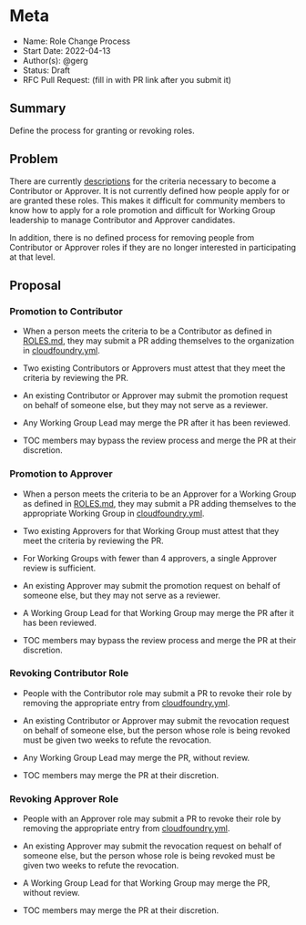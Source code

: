 # Meta
[meta]: #meta
- Name: Role Change Process
- Start Date: 2022-04-13
- Author(s): @gerg
- Status: Draft <!-- Acceptable values: Draft, Approved, On Hold, Superseded -->
- RFC Pull Request: (fill in with PR link after you submit it)


## Summary

Define the process for granting or revoking roles.

## Problem

There are currently
[descriptions](https://github.com/cloudfoundry/community/blob/main/toc/ROLES.md)
for the criteria necessary to become a Contributor or Approver. It is not
currently defined how people apply for or are granted these roles. This makes it
difficult for community members to know how to apply for a role promotion and
difficult for Working Group leadership to manage Contributor and Approver
candidates.

In addition, there is no defined process for removing people from Contributor or
Approver roles if they are no longer interested in participating at that level.

## Proposal

### Promotion to Contributor

- When a person meets the criteria to be a Contributor as defined in
[ROLES.md](https://github.com/cloudfoundry/community/blob/main/toc/ROLES.md),
they may submit a PR adding themselves to the organization in
[cloudfoundry.yml](https://github.com/cloudfoundry/community/blob/main/org/cloudfoundry.yml).

- Two existing Contributors or Approvers must attest that they meet the criteria
  by reviewing the PR.

- An existing Contributor or Approver may submit the promotion request on behalf of someone else, but they
  may not serve as a reviewer.

- Any Working Group Lead may merge the PR after it has been reviewed.

- TOC members may bypass the review process and merge the PR at their
  discretion.

### Promotion to Approver

- When a person meets the criteria to be an Approver for a Working Group as defined in
[ROLES.md](https://github.com/cloudfoundry/community/blob/main/toc/ROLES.md),
they may submit a PR adding themselves to the appropriate Working Group in
[cloudfoundry.yml](https://github.com/cloudfoundry/community/blob/main/org/cloudfoundry.yml).

- Two existing Approvers for that Working Group must attest that they meet the criteria
  by reviewing the PR.

- For Working Groups with fewer than 4 approvers, a single Approver review is
  sufficient.

- An existing Approver may submit the promotion request on behalf of someone else, but they
  may not serve as a reviewer.

- A Working Group Lead for that Working Group may merge the PR after it has been
  reviewed.

- TOC members may bypass the review process and merge the PR at their
  discretion.

### Revoking Contributor Role

- People with the Contributor role may submit a PR to revoke their role by
  removing the appropriate entry from
  [cloudfoundry.yml](https://github.com/cloudfoundry/community/blob/main/org/cloudfoundry.yml).

- An existing Contributor or Approver may submit the revocation request on
  behalf of someone else, but the person whose role is being revoked must be
  given two weeks to refute the revocation.

- Any Working Group Lead may merge the PR, without review.

- TOC members may merge the PR at their discretion.

### Revoking Approver Role

- People with an Approver role may submit a PR to revoke their role by removing
  the appropriate entry from
  [cloudfoundry.yml](https://github.com/cloudfoundry/community/blob/main/org/cloudfoundry.yml).

- An existing Approver may submit the revocation request on behalf of someone
  else, but the person whose role is being revoked must be given two weeks to
  refute the revocation.

- A Working Group Lead for that Working Group may merge the PR, without review.

- TOC members may merge the PR at their discretion.
